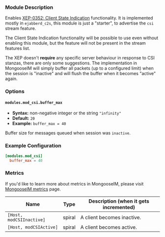### Module Description
Enables [XEP-0352: Client State Indication](http://xmpp.org/extensions/xep-0352.html) functionality.
It is implemented mostly in `ejabberd_c2s`, this module is just a "starter", to advertise the `csi` stream feature.

The Client State Indication functionality will be possible to use even without enabling this module, but the feature will not be present in the stream features list.

The XEP doesn't **require** any specific server behaviour in response to CSI stanzas, there are only some suggestions.
The implementation in MongooseIM will simply buffer all packets (up to a configured limit) when the session is "inactive" and will flush the buffer when it becomes "active" again.

### Options

#### `modules.mod_csi.buffer_max`
* **Syntax:** non-negative integer or the string `"infinity"`
* **Default:** `20`
* **Example:** `buffer_max = 40`

Buffer size for messages queued when session was `inactive`.

### Example Configuration

```toml
[modules.mod_csi]
  buffer_max = 40
```

### Metrics

If you'd like to learn more about metrics in MongooseIM, please visit [MongooseIM metrics](../operation-and-maintenance/Mongoose-metrics.md) page.

| Name | Type | Description (when it gets incremented) |
| ---- | ---- | -------------------------------------- |
| `[Host, modCSIInactive]` | spiral | A client becomes inactive. |
| `[Host, modCSIActive]` | spiral | A client becomes active. |
